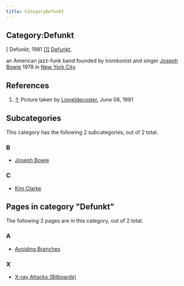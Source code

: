 ```yaml
---
title: CategoryDefunkt
---
```

## Category:Defunkt



\[ Defunkt, 1981 <a id="cite-note-1" href="#cite-ref-1">[1]</a>
[Defunkt](https://en.wikipedia.org/wiki/Defunkt),

an American jazz-funk band founded by trombonist and singer [Joseph Bowie](Category:Joseph_Bowie "Category:Joseph Bowie") 1978 in [New York City](https://en.wikipedia.org/wiki/New_York_City).

## References

1. <a id="cite-ref-1" href="#cite-note-1">↑</a> Picture taken by [Lioneldecoster](https://commons.wikimedia.org/wiki/User:Lioneldecoster), June 08, 1981

## Subcategories

This category has the following 2 subcategories, out of 2 total.

### B

- [Joseph Bowie](Category:Joseph_Bowie "Category:Joseph Bowie")

### C

- [Kim Clarke](Category:Kim_Clarke "Category:Kim Clarke")

## Pages in category "Defunkt"

The following 2 pages are in this category, out of 2 total.

### A

- [Avoiding Branches](Avoiding_Branches "Avoiding Branches")

### X

- [X-ray Attacks (Bitboards)](</X-ray_Attacks_(Bitboards)> "X-ray Attacks (Bitboards)")

